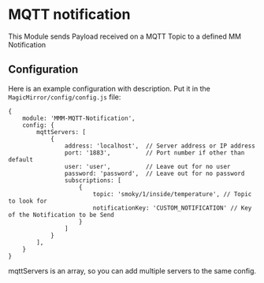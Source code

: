 # MQTT notification

This Module sends Payload received on a MQTT Topic to a defined MM Notification




## Configuration

Here is an example configuration with description. Put it in the `MagicMirror/config/config.js` file:

    {
        module: 'MMM-MQTT-Notification',
        config: {
            mqttServers: [
                {
                    address: 'localhost',  // Server address or IP address
                    port: '1883',          // Port number if other than default
                    user: 'user',          // Leave out for no user
                    password: 'password',  // Leave out for no password
                    subscriptions: [
                        {
                            topic: 'smoky/1/inside/temperature', // Topic to look for
                            notificationKey: 'CUSTOM_NOTIFICATION' // Key of the Notification to be Send
                        }
                    ]
                }
            ],
        }
    }


mqttServers is an array, so you can add multiple servers to the same config.
